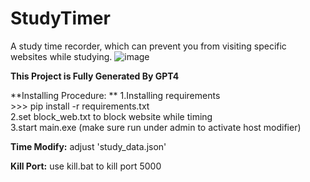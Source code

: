 # StudyTimer
A study time recorder, which can prevent you from visiting specific websites while studying.
![image](https://github.com/AIALRA-0/StudyTimer/assets/71060413/0d08277d-8056-4d7d-8cf2-0c9c0b49b65f)

**This Project is Fully Generated By GPT4**

**Installing Procedure: ** 
1.Installing requirements  
	>>> pip install -r requirements.txt  
2.set block_web.txt to block website while timing  
3.start main.exe (make sure run under admin to activate host modifier)  

**Time Modify:** adjust 'study_data.json'

**Kill Port:** use kill.bat to kill port 5000
